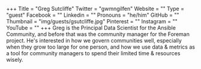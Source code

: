 +++
Title = "Greg Sutcliffe"
Twitter = "gwmngilfen"
Website = ""
Type = "guest"
Facebook = ""
Linkedin = ""
Pronouns = "he/him"
GitHub = ""
Thumbnail = "img/guests/gsutcliffe.jpg"
Pinterest = ""
Instagram = ""
YouTube = ""
+++
Greg is the Principal Data Scientist for the Ansible Community, and before that was the community manager for the Foreman project. He's interested in how we govern communities well, especially when they grow too large for one person, and how we use data & metrics as a tool for community managers to spend their limited time & resources wisely.